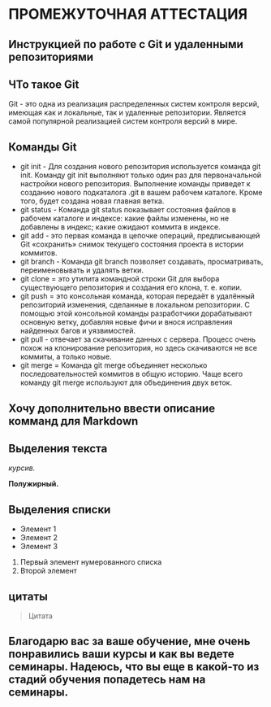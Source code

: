 # ПРОМЕЖУТОЧНАЯ АТТЕСТАЦИЯ
## Инструкцией по работе с Git и удаленными репозиториями
## ЧТо такое Git
Git - это одна из реализация распределенных систем контроля версий, имеющая как и локальные, так и удаленные репозитории. Является самой популярной реализацией систем контроля версий в мире.
## Команды Git
* git init - Для создания нового репозитория используется команда git init. Команду git init выполняют только один раз для первоначальной настройки нового репозитория. Выполнение команды приведет к созданию нового подкаталога .git в вашем рабочем каталоге. Кроме того, будет создана новая главная ветка.
* git status - Команда git status показывает состояния файлов в рабочем каталоге и индексе: какие файлы изменены, но не добавлены в индекс; какие ожидают коммита в индексе.
* git add - это первая команда в цепочке операций, предписывающей Git «сохранить» снимок текущего состояния проекта в истории коммитов. 
* git branch - Команда git branch позволяет создавать, просматривать, переименовывать и удалять ветки.
* git clone = это утилита командной строки Git для выбора существующего репозитория и создания его клона, т. е. копии.
* git push = это консольная команда, которая передаёт в удалённый репозиторий изменения, сделанные в локальном репозитории. С помощью этой консольной команды разработчики дорабатывают основную ветку, добавляя новые фичи и внося исправления найденных багов и уязвимостей.
* git pull - отвечает за скачивание данных с сервера. Процесс очень похож на клонирование репозитория, но здесь скачиваются не все коммиты, а только новые.
* git merge = Команда git merge объединяет несколько последовательностей коммитов в общую историю. Чаще всего команду git merge используют для объединения двух веток.
## Хочу дополнительно ввести описание комманд для Markdown
## Выделения текста
*курсив.*

**Полужирный.**

## Выделения списки
* Элемент 1 
* Элемент 2 
* Элемент 3

1. Первый элемент нумерованного списка
2. Второй элемент

## цитаты
> Цитата

## Благодарю вас за ваше обучение, мне очень понравились ваши курсы и как вы ведете семинары. Надеюсь, что вы еще в какой-то из стадий обучения попадетесь нам на семинары. 
